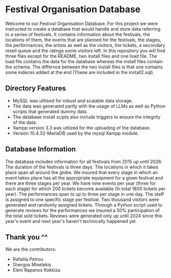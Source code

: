 Festival Organisation Database
==============================

Welcome to our Festival Organisation Database. For this project we were instructed to create a database that would handle and store data referring to a series of festivals. It contains information about the festivals, the locations of them, the events that are planned for the festivals, the stages, the performances, the artists as well as the visitors, the tickets, a secondary resell queue and the ratings some visitors left. In this repository you will find three files except for the README, two install files and one load file. The load file contains the data for the database whereas the install files contain the schema. The differnce between the two install files is that one contains some indeces added at the end (These are included in the install2.sql).

## Directory Features
- MySQL was utilised for robust and scalable data storage.
- The data was generated partly with the usage of LLMs as well as Python scripts that generated dummy data.
- The database install scipts also include triggers to ensure the integrity of the data.
- Xampp version 3.3 was utilized for the uploading of the database.
- Version 10.4.32-MariaDB used by the mysql Xampp module.


## Database Information
The database includes information for all festivals from 2015 up until 2026. The duration of the festivals is three days. The locations in which it takes place span all around the globe. We insured that every stage in which an event takes place has all the appropriate equipment for a given festival and there are three stages per year. We have nine events per year (three for each stage) for which 200 tickets become available (In total 1800 tickets per year). The performances span to up to three per stage in one day. The staff is assigned to one specific stage per festival. Two thousand visitors were generated and randomly assigned tickets. Through a Python script used to generate reviews for the performances we insured a 50% participation of the total sold tickets. Reviews were generated only up until 2024 since this year's event and next year's haven't technically happened yet. 

## Thank you ^^
We are the contributors:
- Rafailia Petrou
- Giwrgos Mixelakis
- Eleni Rapanos Kokkiza